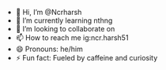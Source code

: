 - 👋 Hi, I’m @Ncrharsh
- 🌱 I’m currently learning nthng
- 💞️ I’m looking to collaborate on 
- 📫 How to reach me ig:ncr.harsh51
- 😄 Pronouns: he/him
- ⚡ Fun fact: Fueled by caffeine and curiosity

<!---
Ncrharsh/Ncrharsh is a ✨ special ✨ repository because its `README.md` (this file) appears on your GitHub profile.
You can click the Preview link to take a look at your changes.
--->
